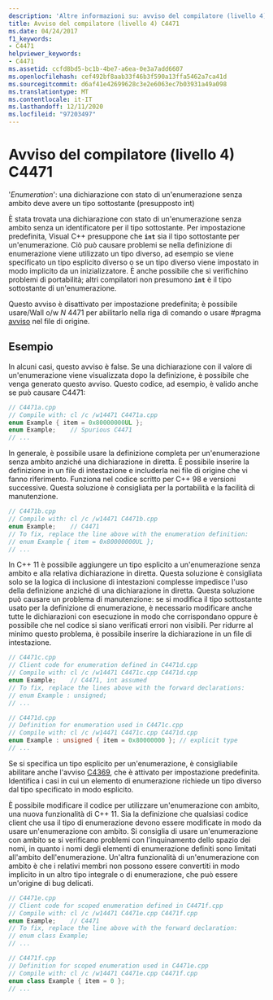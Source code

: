 ```yaml
---
description: 'Altre informazioni su: avviso del compilatore (livello 4) C4471'
title: Avviso del compilatore (livello 4) C4471
ms.date: 04/24/2017
f1_keywords:
- C4471
helpviewer_keywords:
- C4471
ms.assetid: ccfd8bd5-bc1b-4be7-a6ea-0e3a7add6607
ms.openlocfilehash: cef492bf8aab33f46b3f590a13ffa5462a7ca41d
ms.sourcegitcommit: d6af41e42699628c3e2e6063ec7b03931a49a098
ms.translationtype: MT
ms.contentlocale: it-IT
ms.lasthandoff: 12/11/2020
ms.locfileid: "97203497"
---
```

# <a name="compiler-warning-level-4-c4471"></a>Avviso del compilatore (livello 4) C4471

'*Enumeration*': una dichiarazione con stato di un'enumerazione senza ambito deve avere un tipo sottostante (presupposto int)

È stata trovata una dichiarazione con stato di un'enumerazione senza ambito senza un identificatore per il tipo sottostante. Per impostazione predefinita, Visual C++ presuppone che **`int`** sia il tipo sottostante per un'enumerazione. Ciò può causare problemi se nella definizione di enumerazione viene utilizzato un tipo diverso, ad esempio se viene specificato un tipo esplicito diverso o se un tipo diverso viene impostato in modo implicito da un inizializzatore. È anche possibile che si verifichino problemi di portabilità; altri compilatori non presumono **`int`** è il tipo sottostante di un'enumerazione.

Questo avviso è disattivato per impostazione predefinita; è possibile usare/Wall o/w *N* 4471 per abilitarlo nella riga di comando o usare #pragma [avviso](../../preprocessor/warning.md) nel file di origine.

## <a name="examples"></a>Esempio

In alcuni casi, questo avviso è false. Se una dichiarazione con il valore di un'enumerazione viene visualizzata dopo la definizione, è possibile che venga generato questo avviso. Questo codice, ad esempio, è valido anche se può causare C4471:

```cpp
// C4471a.cpp
// Compile with: cl /c /w14471 C4471a.cpp
enum Example { item = 0x80000000UL };
enum Example;    // Spurious C4471
// ...
```

In generale, è possibile usare la definizione completa per un'enumerazione senza ambito anziché una dichiarazione in diretta. È possibile inserire la definizione in un file di intestazione e includerla nei file di origine che vi fanno riferimento. Funziona nel codice scritto per C++ 98 e versioni successive. Questa soluzione è consigliata per la portabilità e la facilità di manutenzione.

```cpp
// C4471b.cpp
// Compile with: cl /c /w14471 C4471b.cpp
enum Example;    // C4471
// To fix, replace the line above with the enumeration definition:
// enum Example { item = 0x80000000UL };
// ...
```

In C++ 11 è possibile aggiungere un tipo esplicito a un'enumerazione senza ambito e alla relativa dichiarazione in diretta. Questa soluzione è consigliata solo se la logica di inclusione di intestazioni complesse impedisce l'uso della definizione anziché di una dichiarazione in diretta. Questa soluzione può causare un problema di manutenzione: se si modifica il tipo sottostante usato per la definizione di enumerazione, è necessario modificare anche tutte le dichiarazioni con esecuzione in modo che corrispondano oppure è possibile che nel codice si siano verificati errori non visibili. Per ridurre al minimo questo problema, è possibile inserire la dichiarazione in un file di intestazione.

```cpp
// C4471c.cpp
// Client code for enumeration defined in C4471d.cpp
// Compile with: cl /c /w14471 C4471c.cpp C4471d.cpp
enum Example;    // C4471, int assumed
// To fix, replace the lines above with the forward declarations:
// enum Example : unsigned;
// ...
```

```cpp
// C4471d.cpp
// Definition for enumeration used in C4471c.cpp
// Compile with: cl /c /w14471 C4471c.cpp C4471d.cpp
enum Example : unsigned { item = 0x80000000 }; // explicit type
// ...
```

Se si specifica un tipo esplicito per un'enumerazione, è consigliabile abilitare anche l'avviso [C4369](compiler-warning-level-1-C4369.md), che è attivato per impostazione predefinita. Identifica i casi in cui un elemento di enumerazione richiede un tipo diverso dal tipo specificato in modo esplicito.

È possibile modificare il codice per utilizzare un'enumerazione con ambito, una nuova funzionalità di C++ 11. Sia la definizione che qualsiasi codice client che usa il tipo di enumerazione devono essere modificate in modo da usare un'enumerazione con ambito. Si consiglia di usare un'enumerazione con ambito se si verificano problemi con l'inquinamento dello spazio dei nomi, in quanto i nomi degli elementi di enumerazione definiti sono limitati all'ambito dell'enumerazione. Un'altra funzionalità di un'enumerazione con ambito è che i relativi membri non possono essere convertiti in modo implicito in un altro tipo integrale o di enumerazione, che può essere un'origine di bug delicati.

```cpp
// C4471e.cpp
// Client code for scoped enumeration defined in C4471f.cpp
// Compile with: cl /c /w14471 C4471e.cpp C4471f.cpp
enum Example;    // C4471
// To fix, replace the line above with the forward declaration:
// enum class Example;
// ...
```

```cpp
// C4471f.cpp
// Definition for scoped enumeration used in C4471e.cpp
// Compile with: cl /c /w14471 C4471e.cpp C4471f.cpp
enum class Example { item = 0 };
// ...
```
